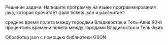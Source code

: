 Решение задачи: Напишите программу на языке программирования java, которая прочитает файл tickets.json и рассчитает:

среднее время полета между городами Владивосток и Тель-Авив
90-й процентиль времени полета между городами Владивосток и Тель-Авив

Обработка json с помощью библиотеки GSON
